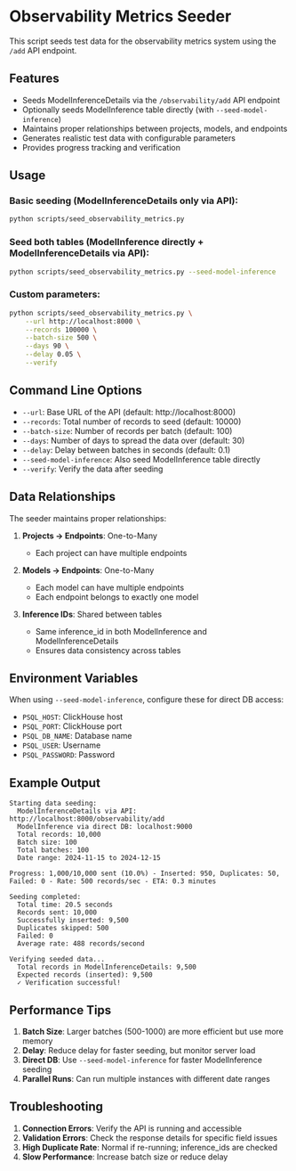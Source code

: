 # Observability Metrics Seeder

This script seeds test data for the observability metrics system using the `/add` API endpoint.

## Features

- Seeds ModelInferenceDetails via the `/observability/add` API endpoint
- Optionally seeds ModelInference table directly (with `--seed-model-inference`)
- Maintains proper relationships between projects, models, and endpoints
- Generates realistic test data with configurable parameters
- Provides progress tracking and verification

## Usage

### Basic seeding (ModelInferenceDetails only via API):
```bash
python scripts/seed_observability_metrics.py
```

### Seed both tables (ModelInference directly + ModelInferenceDetails via API):
```bash
python scripts/seed_observability_metrics.py --seed-model-inference
```

### Custom parameters:
```bash
python scripts/seed_observability_metrics.py \
    --url http://localhost:8000 \
    --records 100000 \
    --batch-size 500 \
    --days 90 \
    --delay 0.05 \
    --verify
```

## Command Line Options

- `--url`: Base URL of the API (default: http://localhost:8000)
- `--records`: Total number of records to seed (default: 10000)
- `--batch-size`: Number of records per batch (default: 100)
- `--days`: Number of days to spread the data over (default: 30)
- `--delay`: Delay between batches in seconds (default: 0.1)
- `--seed-model-inference`: Also seed ModelInference table directly
- `--verify`: Verify the data after seeding

## Data Relationships

The seeder maintains proper relationships:

1. **Projects → Endpoints**: One-to-Many
   - Each project can have multiple endpoints

2. **Models → Endpoints**: One-to-Many
   - Each model can have multiple endpoints
   - Each endpoint belongs to exactly one model

3. **Inference IDs**: Shared between tables
   - Same inference_id in both ModelInference and ModelInferenceDetails
   - Ensures data consistency across tables

## Environment Variables

When using `--seed-model-inference`, configure these for direct DB access:
- `PSQL_HOST`: ClickHouse host
- `PSQL_PORT`: ClickHouse port
- `PSQL_DB_NAME`: Database name
- `PSQL_USER`: Username
- `PSQL_PASSWORD`: Password

## Example Output

```
Starting data seeding:
  ModelInferenceDetails via API: http://localhost:8000/observability/add
  ModelInference via direct DB: localhost:9000
  Total records: 10,000
  Batch size: 100
  Total batches: 100
  Date range: 2024-11-15 to 2024-12-15

Progress: 1,000/10,000 sent (10.0%) - Inserted: 950, Duplicates: 50, Failed: 0 - Rate: 500 records/sec - ETA: 0.3 minutes

Seeding completed:
  Total time: 20.5 seconds
  Records sent: 10,000
  Successfully inserted: 9,500
  Duplicates skipped: 500
  Failed: 0
  Average rate: 488 records/second

Verifying seeded data...
  Total records in ModelInferenceDetails: 9,500
  Expected records (inserted): 9,500
  ✓ Verification successful!
```

## Performance Tips

1. **Batch Size**: Larger batches (500-1000) are more efficient but use more memory
2. **Delay**: Reduce delay for faster seeding, but monitor server load
3. **Direct DB**: Use `--seed-model-inference` for faster ModelInference seeding
4. **Parallel Runs**: Can run multiple instances with different date ranges

## Troubleshooting

1. **Connection Errors**: Verify the API is running and accessible
2. **Validation Errors**: Check the response details for specific field issues
3. **High Duplicate Rate**: Normal if re-running; inference_ids are checked
4. **Slow Performance**: Increase batch size or reduce delay
